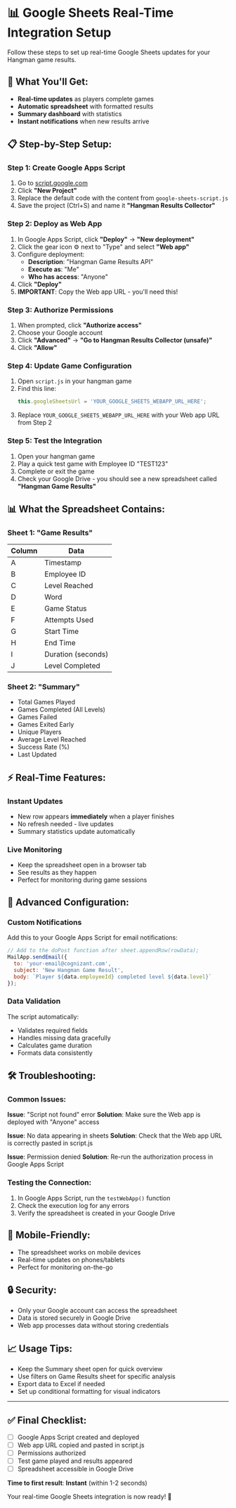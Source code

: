 # 📊 Google Sheets Real-Time Integration Setup

Follow these steps to set up real-time Google Sheets updates for your Hangman game results.

## 🎯 What You'll Get:
- **Real-time updates** as players complete games
- **Automatic spreadsheet** with formatted results
- **Summary dashboard** with statistics
- **Instant notifications** when new results arrive

## 📋 Step-by-Step Setup:

### Step 1: Create Google Apps Script
1. Go to [script.google.com](https://script.google.com)
2. Click **"New Project"**
3. Replace the default code with the content from `google-sheets-script.js`
4. Save the project (Ctrl+S) and name it **"Hangman Results Collector"**

### Step 2: Deploy as Web App
1. In Google Apps Script, click **"Deploy"** → **"New deployment"**
2. Click the gear icon ⚙️ next to "Type" and select **"Web app"**
3. Configure deployment:
   - **Description**: "Hangman Game Results API"
   - **Execute as**: "Me"
   - **Who has access**: "Anyone"
4. Click **"Deploy"**
5. **IMPORTANT**: Copy the Web app URL - you'll need this!

### Step 3: Authorize Permissions
1. When prompted, click **"Authorize access"**
2. Choose your Google account
3. Click **"Advanced"** → **"Go to Hangman Results Collector (unsafe)"**
4. Click **"Allow"**

### Step 4: Update Game Configuration
1. Open `script.js` in your hangman game
2. Find this line:
   ```javascript
   this.googleSheetsUrl = 'YOUR_GOOGLE_SHEETS_WEBAPP_URL_HERE';
   ```
3. Replace `YOUR_GOOGLE_SHEETS_WEBAPP_URL_HERE` with your Web app URL from Step 2

### Step 5: Test the Integration
1. Open your hangman game
2. Play a quick test game with Employee ID "TEST123"
3. Complete or exit the game
4. Check your Google Drive - you should see a new spreadsheet called **"Hangman Game Results"**

## 📊 What the Spreadsheet Contains:

### Sheet 1: "Game Results"
| Column | Data |
|--------|------|
| A | Timestamp |
| B | Employee ID |
| C | Level Reached |
| D | Word |
| E | Game Status |
| F | Attempts Used |
| G | Start Time |
| H | End Time |
| I | Duration (seconds) |
| J | Level Completed |

### Sheet 2: "Summary"
- Total Games Played
- Games Completed (All Levels)
- Games Failed
- Games Exited Early
- Unique Players
- Average Level Reached
- Success Rate (%)
- Last Updated

## ⚡ Real-Time Features:

### Instant Updates
- New row appears **immediately** when a player finishes
- No refresh needed - live updates
- Summary statistics update automatically

### Live Monitoring
- Keep the spreadsheet open in a browser tab
- See results as they happen
- Perfect for monitoring during game sessions

## 🔧 Advanced Configuration:

### Custom Notifications
Add this to your Google Apps Script for email notifications:
```javascript
// Add to the doPost function after sheet.appendRow(rowData);
MailApp.sendEmail({
  to: 'your-email@cognizant.com',
  subject: 'New Hangman Game Result',
  body: `Player ${data.employeeId} completed level ${data.level}`
});
```

### Data Validation
The script automatically:
- Validates required fields
- Handles missing data gracefully
- Calculates game duration
- Formats data consistently

## 🛠️ Troubleshooting:

### Common Issues:

**Issue**: "Script not found" error
**Solution**: Make sure the Web app is deployed with "Anyone" access

**Issue**: No data appearing in sheets
**Solution**: Check that the Web app URL is correctly pasted in script.js

**Issue**: Permission denied
**Solution**: Re-run the authorization process in Google Apps Script

### Testing the Connection:
1. In Google Apps Script, run the `testWebApp()` function
2. Check the execution log for any errors
3. Verify the spreadsheet is created in your Google Drive

## 📱 Mobile-Friendly:
- The spreadsheet works on mobile devices
- Real-time updates on phones/tablets
- Perfect for monitoring on-the-go

## 🔒 Security:
- Only your Google account can access the spreadsheet
- Data is stored securely in Google Drive
- Web app processes data without storing credentials

## 📈 Usage Tips:
- Keep the Summary sheet open for quick overview
- Use filters on Game Results sheet for specific analysis
- Export data to Excel if needed
- Set up conditional formatting for visual indicators

---

## ✅ Final Checklist:
- [ ] Google Apps Script created and deployed
- [ ] Web app URL copied and pasted in script.js
- [ ] Permissions authorized
- [ ] Test game played and results appeared
- [ ] Spreadsheet accessible in Google Drive

**Time to first result**: **Instant** (within 1-2 seconds)

Your real-time Google Sheets integration is now ready! 🎉 